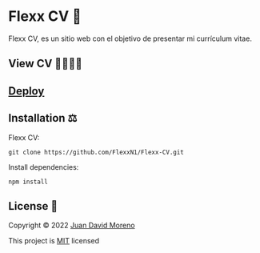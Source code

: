# Flexx CV 📝
Flexx CV, es un sitio web con el objetivo de presentar mi currículum vitae.

## View CV 🚀🙋🏻‍♂️
## [Deploy](https://flexxn1.github.io/Flexx-CV/)

## Installation ⚖
Flexx CV:
```
git clone https://github.com/FlexxN1/Flexx-CV.git
 ```

Install dependencies:
```
npm install
```

## License 🔐

Copyright © 2022 [Juan David Moreno](https://github.com/FlexxN1)

This project is [MIT](https://choosealicense.com/licenses/mit/) licensed
